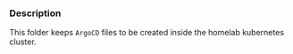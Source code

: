 ### Description

This folder keeps `ArgoCD` files to be created inside the homelab kubernetes cluster.
